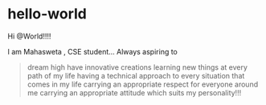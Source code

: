 # hello-world

Hi @World!!!!


I am Mahasweta , CSE student…
Always aspiring to 
>dream high
>have innovative creations
>learning new things at every path of my life
>having a technical approach to every situation that comes in my life
>carrying an appropriate respect for everyone around me
>carrying an appropriate attitude which suits my personality!!!
